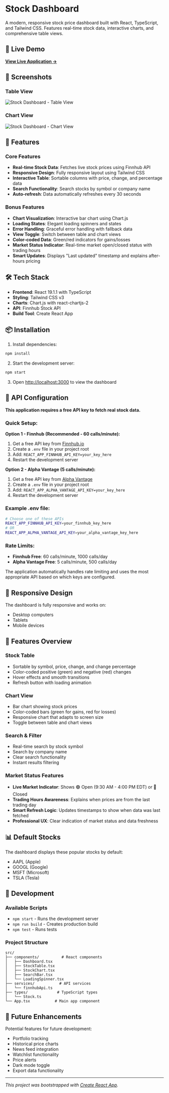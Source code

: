 # Stock Dashboard

A modern, responsive stock price dashboard built with React, TypeScript, and Tailwind CSS. Features real-time stock data, interactive charts, and comprehensive table views.

## 🚀 Live Demo
**<a href="https://jabistro.github.io/stocks_dashboard" target="_blank">View Live Application →</a>**

## 📸 Screenshots

### Table View
![Stock Dashboard - Table View](public/table_view.png)

### Chart View
![Stock Dashboard - Chart View](public/chart_view.png)

## 🚀 Features

### Core Features
- **Real-time Stock Data**: Fetches live stock prices using Finnhub API
- **Responsive Design**: Fully responsive layout using Tailwind CSS
- **Interactive Table**: Sortable columns with price, change, and percentage data
- **Search Functionality**: Search stocks by symbol or company name
- **Auto-refresh**: Data automatically refreshes every 30 seconds

### Bonus Features
- **Chart Visualization**: Interactive bar chart using Chart.js
- **Loading States**: Elegant loading spinners and states
- **Error Handling**: Graceful error handling with fallback data
- **View Toggle**: Switch between table and chart views
- **Color-coded Data**: Green/red indicators for gains/losses
- **Market Status Indicator**: Real-time market open/closed status with trading hours
- **Smart Updates**: Displays "Last updated" timestamp and explains after-hours pricing

## 🛠️ Tech Stack

- **Frontend**: React 19.1.1 with TypeScript
- **Styling**: Tailwind CSS v3
- **Charts**: Chart.js with react-chartjs-2
- **API**: Finnhub Stock API
- **Build Tool**: Create React App

## 📦 Installation

1. Install dependencies:
```bash
npm install
```

2. Start the development server:
```bash
npm start
```

3. Open [http://localhost:3000](http://localhost:3000) to view the dashboard

## 🔑 API Configuration

**This application requires a free API key to fetch real stock data.**

### Quick Setup:

**Option 1 - Finnhub (Recommended - 60 calls/minute):**
1. Get a free API key from [Finnhub.io](https://finnhub.io)
2. Create a `.env` file in your project root
3. Add: `REACT_APP_FINNHUB_API_KEY=your_key_here`
4. Restart the development server

**Option 2 - Alpha Vantage (5 calls/minute):**
1. Get a free API key from [Alpha Vantage](https://www.alphavantage.co/support/#api-key)
2. Create a `.env` file in your project root  
3. Add: `REACT_APP_ALPHA_VANTAGE_API_KEY=your_key_here`
4. Restart the development server

### Example .env file:
```bash
# Choose one of these APIs
REACT_APP_FINNHUB_API_KEY=your_finnhub_key_here
# OR
REACT_APP_ALPHA_VANTAGE_API_KEY=your_alpha_vantage_key_here
```

### Rate Limits:
- **Finnhub Free**: 60 calls/minute, 1000 calls/day
- **Alpha Vantage Free**: 5 calls/minute, 500 calls/day

The application automatically handles rate limiting and uses the most appropriate API based on which keys are configured.

## 📱 Responsive Design

The dashboard is fully responsive and works on:
- Desktop computers
- Tablets  
- Mobile devices

## 🎨 Features Overview

### Stock Table
- Sortable by symbol, price, change, and change percentage
- Color-coded positive (green) and negative (red) changes
- Hover effects and smooth transitions
- Refresh button with loading animation

### Chart View
- Bar chart showing stock prices
- Color-coded bars (green for gains, red for losses)
- Responsive chart that adapts to screen size
- Toggle between table and chart views

### Search & Filter
- Real-time search by stock symbol
- Search by company name
- Clear search functionality
- Instant results filtering

### Market Status Features
- **Live Market Indicator**: Shows 🟢 Open (9:30 AM - 4:00 PM EDT) or 🔴 Closed
- **Trading Hours Awareness**: Explains when prices are from the last trading day
- **Smart Refresh Logic**: Updates timestamps to show when data was last fetched
- **Professional UX**: Clear indication of market status and data freshness

## 📊 Default Stocks

The dashboard displays these popular stocks by default:
- AAPL (Apple)
- GOOGL (Google)
- MSFT (Microsoft)
- TSLA (Tesla)

## 🔧 Development

### Available Scripts

- `npm start` - Runs the development server
- `npm run build` - Creates production build
- `npm test` - Runs tests

### Project Structure
```
src/
├── components/          # React components
│   ├── Dashboard.tsx
│   ├── StockTable.tsx
│   ├── StockChart.tsx
│   ├── SearchBar.tsx
│   └── LoadingSpinner.tsx
├── services/           # API services
│   └── finnhubApi.ts
├── types/             # TypeScript types
│   └── Stock.ts
└── App.tsx           # Main app component
```

## 🎯 Future Enhancements

Potential features for future development:
- Portfolio tracking
- Historical price charts
- News feed integration
- Watchlist functionality
- Price alerts
- Dark mode toggle
- Export data functionality

---

*This project was bootstrapped with [Create React App](https://github.com/facebook/create-react-app).*
